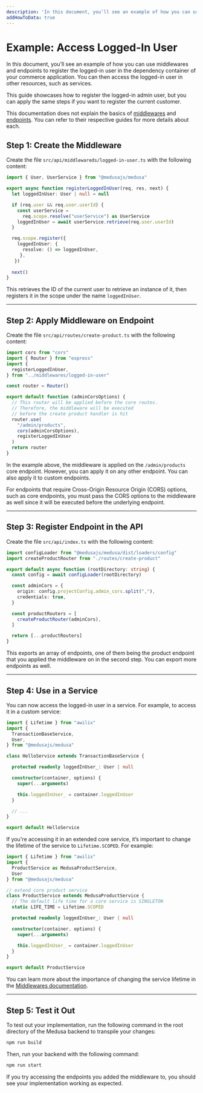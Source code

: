 ```yaml
---
description: 'In this document, you’ll see an example of how you can use middlewares and endpoints to register the logged-in user in the dependency container of your commerce application.'
addHowToData: true
---
```


# Example: Access Logged-In User

In this document, you’ll see an example of how you can use middlewares and endpoints to register the logged-in user in the dependency container of your commerce application. You can then access the logged-in user in other resources, such as services.

This guide showcases how to register the logged-in admin user, but you can apply the same steps if you want to register the current customer.

This documentation does not explain the basics of [middlewares](./add-middleware.md) and [endpoints](./create.md). You can refer to their respective guides for more details about each.

## Step 1: Create the Middleware

Create the file `src/api/middlewareds/logged-in-user.ts` with the following content:

```ts title=src/api/middlewareds/logged-in-user.ts
import { User, UserService } from "@medusajs/medusa"

export async function registerLoggedInUser(req, res, next) {
  let loggedInUser: User | null = null

  if (req.user && req.user.userId) {
    const userService = 
      req.scope.resolve("userService") as UserService
    loggedInUser = await userService.retrieve(req.user.userId)
  }

  req.scope.register({
    loggedInUser: {
      resolve: () => loggedInUser,
     },
   })
  
  next()
}
```

This retrieves the ID of the current user to retrieve an instance of it, then registers it in the scope under the name `loggedInUser`.

---

## Step 2: Apply Middleware on Endpoint

Create the file `src/api/routes/create-product.ts` with the following content:

```ts title=src/api/routes/create-product.ts
import cors from "cors"
import { Router } from "express"
import { 
  registerLoggedInUser,
} from "../middlewares/logged-in-user"

const router = Router()

export default function (adminCorsOptions) {
  // This router will be applied before the core routes. 
  // Therefore, the middleware will be executed
  // before the create product handler is hit
  router.use(
    "/admin/products", 
    cors(adminCorsOptions), 
    registerLoggedInUser
  )
  return router
}
```

In the example above, the middleware is applied on the `/admin/products` core endpoint. However, you can apply it on any other endpoint. You can also apply it to custom endpoints.

For endpoints that require Cross-Origin Resource Origin (CORS) options, such as core endpoints, you must pass the CORS options to the middleware as well since it will be executed before the underlying endpoint.

---

## Step 3: Register Endpoint in the API

Create the file `src/api/index.ts` with the following content:

```ts title=src/api/index.ts
import configLoader from "@medusajs/medusa/dist/loaders/config"
import createProductRouter from "./routes/create-product"

export default async function (rootDirectory: string) {
  const config = await configLoader(rootDirectory)

  const adminCors = {
    origin: config.projectConfig.admin_cors.split(","),
    credentials: true,
  }

  const productRouters = [
    createProductRouter(adminCors),
  ]

  return [...productRouters]
}
```

This exports an array of endpoints, one of them being the product endpoint that you applied the middleware on in the second step. You can export more endpoints as well.

---

## Step 4: Use in a Service

You can now access the logged-in user in a service. For example, to access it in a custom service:

<!-- eslint-disable prefer-rest-params -->

```ts
import { Lifetime } from "awilix"
import { 
  TransactionBaseService, 
  User,
} from "@medusajs/medusa"

class HelloService extends TransactionBaseService {

  protected readonly loggedInUser_: User | null

  constructor(container, options) {
    super(...arguments)

    this.loggedInUser_ = container.loggedInUser
  }

  // ...
}

export default HelloService
```

If you're accessing it in an extended core service, it’s important to change the lifetime of the service to `Lifetime.SCOPED`. For example:

```ts
import { Lifetime } from "awilix"
import { 
  ProductService as MedusaProductService, 
  User 
} from "@medusajs/medusa"

// extend core product service
class ProductService extends MedusaProductService {
  // The default life time for a core service is SINGLETON
  static LIFE_TIME = Lifetime.SCOPED

  protected readonly loggedInUser_: User | null

  constructor(container, options) {
    super(...arguments)

    this.loggedInUser_ = container.loggedInUser
  }
}

export default ProductService
```

You can learn more about the importance of changing the service lifetime in the [Middlewares documentation](./add-middleware.md#note-about-services-lifetime).

---

## Step 5: Test it Out

To test out your implementation, run the following command in the root directory of the Medusa backend to transpile your changes:

```bash npm2yarn
npm run build
```

Then, run your backend with the following command:

```bash npm2yarn
npm run start
```

If you try accessing the endpoints you added the middleware to, you should see your implementation working as expected.